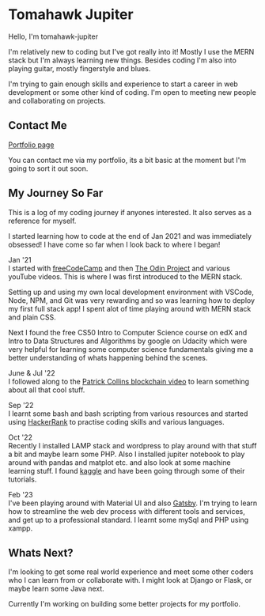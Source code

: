 # Tomahawk Jupiter

Hello, I'm tomahawk-jupiter

I'm relatively new to coding but I've got really into it! Mostly I use the MERN stack but I'm always learning new things. Besides coding I'm also into playing guitar, mostly fingerstyle and blues.

I'm trying to gain enough skills and experience to start a career in web development or some other kind of coding. I'm open to meeting new people and collaborating on projects.

## Contact Me

[Portfolio page](https://tomahawk-jupiter.github.io/portfolio/)

You can contact me via my portfolio, its a bit basic at the moment but I'm going to sort it out soon.

## My Journey So Far

This is a log of my coding journey if anyones interested. It also serves as a reference for myself.

I started learning how to code at the end of Jan 2021 and was immediately obsessed! I have come so far when I look back to where I began!

Jan '21  
I started with [freeCodeCamp](https://www.freecodecamp.org/) and then [The Odin Project](https://www.theodinproject.com/) and various youTube videos. This is where I was first introduced to the MERN stack.

Setting up and using my own local development environment with VSCode, Node, NPM, and Git was very rewarding and so was learning how to deploy my first full stack app! I spent alot of time playing around with MERN stack and plain CSS.

Next I found the free CS50 Intro to Computer Science course on edX and Intro to Data Structures and Algorithms by google on Udacity which were very helpful for learning some computer science fundamentals giving me a better understanding of whats happening behind the scenes.

June & Jul '22  
I followed along to the [Patrick Collins blockchain video](https://www.youtube.com/watch?v=gyMwXuJrbJQ) to learn something about all that cool stuff.

Sep '22  
I learnt some bash and bash scripting from various resources and started using [HackerRank](https://www.hackerrank.com/) to practise coding skills and various languages.

Oct '22  
Recently I installed LAMP stack and wordpress to play around with that stuff a bit and maybe learn some PHP. Also I installed jupiter notebook to play around with pandas and matplot etc. and also look at some machine learning stuff. I found [kaggle](https://www.kaggle.com/) and have been going through some of their tutorials.

Feb '23  
I've been playing around with Material UI and also [Gatsby](https://www.gatsbyjs.com/). I'm trying to learn how to streamline the web dev process with different tools and services, and get up to a professional standard. I learnt some mySql and PHP using xampp.

## Whats Next?

I'm looking to get some real world experience and meet some other coders who I can learn from or collaborate with. I might look at Django or Flask, or maybe learn some Java next. 

Currently I'm working on building some better projects for my portfolio.

<!---
tomahawk-jupiter/tomahawk-jupiter is a ✨ special ✨ repository because its `README.md` (this file) appears on your GitHub profile.
You can click the Preview link to take a look at your changes.
--->
